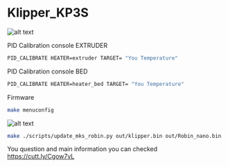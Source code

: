 # Klipper_KP3S
![alt text](https://github.com/nehilo/klipper_KP3S/blob/main/klipper%20kp3s.png?raw=true)

PID Calibration console EXTRUDER
```bash
PID_CALIBRATE HEATER=extruder TARGET= "You Temperature"
```
PID Calibration console BED
```bash
PID_CALIBRATE HEATER=heater_bed TARGET= "You Temperature"
```

Firmware

```bash
make menuconfig
```

![alt text](https://github.com/nehilo/klipper_KP3S/blob/main/photo_2021-01-26_18-44-12.jpg?raw=true)

```bash
make ./scripts/update_mks_robin.py out/klipper.bin out/Robin_nano.bin
```

You question and main information you can checked https://cutt.ly/Cgow7vL
